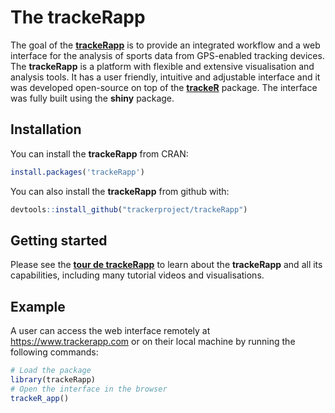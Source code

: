 
<!-- README.md is generated from README.Rmd. Please edit that file -->

<!-- ```{r, echo = FALSE} -->

<!-- knitr::opts_chunk$set( -->

<!--   collapse = TRUE, -->

<!--   comment = "#>", -->

<!--   fig.path = "README-" -->

<!-- ) -->

<!-- ``` -->

# The trackeRapp

The goal of the
[**trackeRapp**](https://trackerapp.com) is to
provide an integrated workflow and a web interface for the analysis of sports
data from GPS-enabled tracking devices. The **trackeRapp** is a platform with flexible and extensive
visualisation and analysis tools. It has a user friendly, intuitive and
adjustable interface and it was developed open-source on top of the
[**trackeR**](https://github.com/trackerproject/trackeR) package. The
interface was fully built using the **shiny** package.

## Installation

You can install the **trackeRapp** from CRAN:

``` r
install.packages('trackeRapp')
```

You can also install the **trackeRapp** from github with:

``` r
devtools::install_github("trackerproject/trackeRapp")
```

## Getting started

Please see the [**tour de
trackeRapp**](https://trackerproject.github.io/trackeRapp/) to learn about the **trackeRapp** and all its capabilities, including many tutorial videos and visualisations. 

## Example

A user can access the web interface remotely at <https://www.trackerapp.com> or on their local machine by running the
following commands:

``` r
# Load the package
library(trackeRapp)
# Open the interface in the browser
trackeR_app()
```
